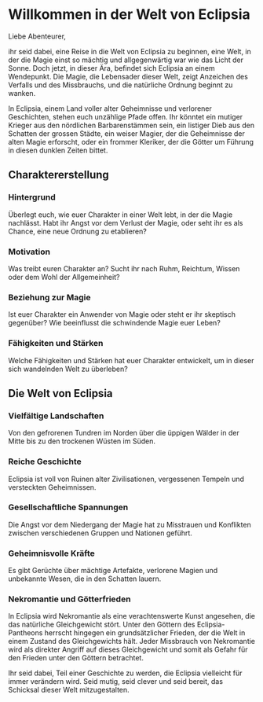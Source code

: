 # Willkommen in der Welt von Eclipsia

Liebe Abenteurer,

ihr seid dabei, eine Reise in die Welt von Eclipsia zu beginnen, eine Welt, in der die Magie einst so mächtig und allgegenwärtig war wie das Licht der Sonne. Doch jetzt, in dieser Ära, befindet sich Eclipsia an einem Wendepunkt. Die Magie, die Lebensader dieser Welt, zeigt Anzeichen des Verfalls und des Missbrauchs, und die natürliche Ordnung beginnt zu wanken.

In Eclipsia, einem Land voller alter Geheimnisse und verlorener Geschichten, stehen euch unzählige Pfade offen. Ihr könntet ein mutiger Krieger aus den nördlichen Barbarenstämmen sein, ein listiger Dieb aus den Schatten der grossen Städte, ein weiser Magier, der die Geheimnisse der alten Magie erforscht, oder ein frommer Kleriker, der die Götter um Führung in diesen dunklen Zeiten bittet.

## Charaktererstellung
### Hintergrund
Überlegt euch, wie euer Charakter in einer Welt lebt, in der die Magie nachlässt. Habt ihr Angst vor dem Verlust der Magie, oder seht ihr es als Chance, eine neue Ordnung zu etablieren?
### Motivation
Was treibt euren Charakter an? Sucht ihr nach Ruhm, Reichtum, Wissen oder dem Wohl der Allgemeinheit?
### Beziehung zur Magie
Ist euer Charakter ein Anwender von Magie oder steht er ihr skeptisch gegenüber? Wie beeinflusst die schwindende Magie euer Leben?
### Fähigkeiten und Stärken
Welche Fähigkeiten und Stärken hat euer Charakter entwickelt, um in dieser sich wandelnden Welt zu überleben?

## Die Welt von Eclipsia
### Vielfältige Landschaften
Von den gefrorenen Tundren im Norden über die üppigen Wälder in der Mitte bis zu den trockenen Wüsten im Süden.
### Reiche Geschichte
Eclipsia ist voll von Ruinen alter Zivilisationen, vergessenen Tempeln und versteckten Geheimnissen.
### Gesellschaftliche Spannungen
Die Angst vor dem Niedergang der Magie hat zu Misstrauen und Konflikten zwischen verschiedenen Gruppen und Nationen geführt.
### Geheimnisvolle Kräfte
Es gibt Gerüchte über mächtige Artefakte, verlorene Magien und unbekannte Wesen, die in den Schatten lauern.
### Nekromantie und Götterfrieden
In Eclipsia wird Nekromantie als eine verachtenswerte Kunst angesehen, die das natürliche Gleichgewicht stört. Unter den Göttern des Eclipsia-Pantheons herrscht hingegen ein grundsätzlicher Frieden, der die Welt in einem Zustand des Gleichgewichts hält. Jeder Missbrauch von Nekromantie wird als direkter Angriff auf dieses Gleichgewicht und somit als Gefahr für den Frieden unter den Göttern betrachtet.

Ihr seid dabei, Teil einer Geschichte zu werden, die Eclipsia vielleicht für immer verändern wird. Seid mutig, seid clever und seid bereit, das Schicksal dieser Welt mitzugestalten.